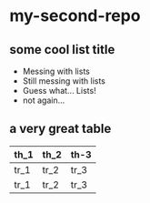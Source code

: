 # my-second-repo

## some cool list title

- Messing with lists
- Still messing with lists
- Guess what... Lists!
- not again...

## a very great table

| th_1 | th_2 | th-3 |
| ---- | ---- | ---- |
| tr_1 | tr_2 | tr_3 |
| tr_1 | tr_2 | tr_3 |
